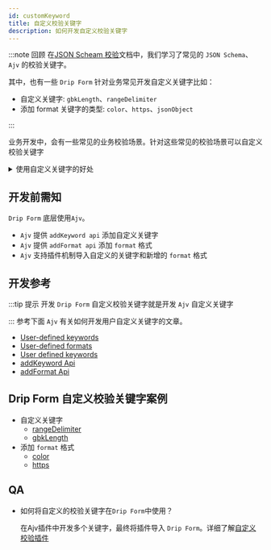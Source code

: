 ```yaml
---
id: customKeyword
title: 自定义校验关键字
description: 如何开发自定义校验关键字
---
```


:::note 回顾
在[JSON Scheam 校验](../use/validate/jsonSchemaValidate)文档中，我们学习了常见的 `JSON Schema`、`Ajv` 的校验关键字。

其中，也有一些 `Drip Form` 针对业务常见开发自定义关键字比如：

- 自定义关键字: `gbkLength`、`rangeDelimiter`
- 添加 format 关键字的类型: `color`、`https`、`jsonObject`

:::

业务开发中，会有一些常见的业务校验场景。针对这些常见的校验场景可以自定义校验关键字

<details>
<summary>使用自定义关键字的好处</summary>

1. 允许创建业务相关的校验场景
1. 将复杂的验证逻辑带入schem配置
1. 避免冗余代码
1. 实时修改数据
1. 跨业务复用

</details>

## 开发前需知

`Drip Form` 底层使用`Ajv`。
- `Ajv` 提供 `addKeyword api` 添加自定义关键字
- `Ajv` 提供 `addFormat api` 添加 `format` 格式
- `Ajv` 支持插件机制导入自定义的关键字和新增的 `format` 格式



## 开发参考
:::tip 提示
开发 `Drip Form` 自定义校验关键字就是开发 `Ajv` 自定义关键字

:::
参考下面 `Ajv` 有关如何开发用户自定义关键字的文章。
- [User-defined keywords](https://ajv.js.org/guide/user-keywords.html)
- [User-defined formats](https://ajv.js.org/guide/formats.html#user-defined-formats)
- [User defined keywords](https://ajv.js.org/keywords.html)
- [addKeyword Api](https://ajv.js.org/api.html#ajv-addkeyword-definition-string-object-ajv)
- [addFormat Api](https://ajv.js.org/api.html#ajv-addformat-name-string-format-format-ajv)

## Drip Form 自定义校验关键字案例
- 自定义关键字
	- [rangeDelimiter](https://github.com/JDFED/drip-form/blob/dev/packages/drip-form-plugin-keywords/src/keywords/rangeDelimiter.ts)
	- [gbkLength](https://github.com/JDFED/drip-form/blob/dev/packages/drip-form-plugin-keywords/src/keywords/gbkLength.ts)
- 添加 `format` 格式
	- [color](https://github.com/JDFED/drip-form/blob/dev/packages/drip-form-plugin-formats/src/formats/color.ts)
	- [https](https://github.com/JDFED/drip-form/blob/dev/packages/drip-form-plugin-formats/src/formats/https.ts)


## QA

- 如何将自定义的校验关键字在`Drip Form`中使用？

	在Ajv插件中开发多个关键字，最终将插件导入 `Drip Form`。详细了解[自定义校验插件](./customValidatePlugin)